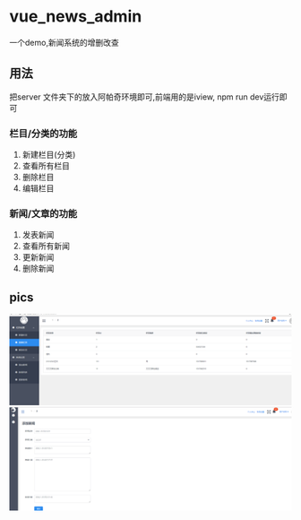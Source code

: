 # vue_news_admin
一个demo,新闻系统的增删改查

## 用法
把server 文件夹下的放入阿帕奇环境即可,前端用的是iview, npm run dev运行即可
### 栏目/分类的功能
1. 新建栏目(分类) 
2. 查看所有栏目 
3. 删除栏目  
4. 编辑栏目    
 
 ### 新闻/文章的功能
1. 发表新闻
2. 查看所有新闻
3. 更新新闻
4. 删除新闻 

## pics
 ![image](https://github.com/niangkouss/pics/raw/master//newsadminopen.png)
 ![image](https://github.com/niangkouss/pics/raw/master//newsadminclose.png)